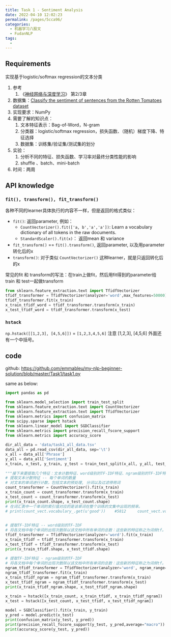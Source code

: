 ```yaml
---
title: Task 1 - Sentiment Analysis
date: 2022-04-10 12:02:23
permalink: /pages/5cca96/
categories:
  - 机器学习八股文
  - FudanNLP
tags:
  - 
---
```


## Requirements
实现基于logistic/softmax regression的文本分类

1. 参考
   1. 《[神经网络与深度学习](https://nndl.github.io/)》 第2/3章
2. 数据集：[Classify the sentiment of sentences from the Rotten Tomatoes dataset](https://www.kaggle.com/c/sentiment-analysis-on-movie-reviews)
3. 实现要求：NumPy
4. 需要了解的知识点：
   1. 文本特征表示：Bag-of-Word，N-gram
   2. 分类器：logistic/softmax  regression，损失函数、（随机）梯度下降、特征选择
   3. 数据集：训练集/验证集/测试集的划分
5. 实验：
   1. 分析不同的特征、损失函数、学习率对最终分类性能的影响
   2. shuffle 、batch、mini-batch 
6. 时间：两周


## API knowledge 
### `fit(), transform(), fit_transform()`
各种不同的learner具体执行的内容不一样，但是返回的格式类似：
- `fit()`: 返回parameter, 例如：
	- `CountVectorizer().fit(['a, b','a','a'])`: Learn a vocabulary dictionary of all tokens in the raw documents.
	- `StandardScaler().fit(x)`： 返回mean 和 variance
- `fit_transform()` == `fit().transform()`, 返回parameter, 以及用parameter转化后的x
- `transform()`: 对于类似 `CountVectorizer()` 这种learner，就是只返回转化后的x

常见的fit 和 transform的写法：在train上做fit，然后用fit得到的parameter给train 和 test一起做transform
```python
from sklearn.feature_extraction.text import TfidfVectorizer
tfidf_transformer = TfidfVectorizer(analyzer='word',max_features=50000)
tfidf_transformer.fit(x_train)
x_train_tfidf_word = tfidf_transformer.transform(x_train)
x_test_tfidf_word = tfidf_transformer.transform(x_test)
```
### `hstack`
`np.hstack([[1,2,3], [4,5,6]])` = `[1,2,3,4,5,6]`
注意 [1,2,3], [4,5,6] 外面还有一个中括号。

## code
github: https://github.com/emmableu/my-nlp-beginner-solution/blob/master/Task1/task1.py

same as below: 
```python
import pandas as pd  
  
from sklearn.model_selection import train_test_split  
from sklearn.feature_extraction.text import CountVectorizer  
from sklearn.feature_extraction.text import TfidfVectorizer  
from sklearn.metrics import confusion_matrix  
from scipy.sparse import hstack  
from sklearn.linear_model import SGDClassifier  
from sklearn.metrics import precision_recall_fscore_support  
from sklearn.metrics import accuracy_score  
  
dir_all_data = 'data/task1_all_data.tsv'  
data_all = pd.read_csv(dir_all_data, sep='\t')  
x_all = data_all['Phrase']  
y_all = data_all['Sentiment']  
x_train, x_test, y_train, y_test = train_test_split(x_all, y_all, test_size=0.2)  
  
"""接下来要提取几个特征：文本计数特征、word级别的TF-IDF特征、ngram级别的TF-IDF特征"""  
# 提取文本计数特征 -- 每个单词的数量  
# 对文本的单词进行计数，包括文本的预处理, 分词以及过滤停用词  
count_transformer = CountVectorizer().fit(x_train)  
x_train_count = count_transformer.transform(x_train)  
x_test_count = count_transformer.transform(x_test)  
print(x_train_count.shape, x_test_count.shape)  
# 在词汇表中一个单词的索引值对应的是该单词在整个训练的文集中出现的频率。  
# print(count_vect.vocabulary_.get(u'good'))    #5812     count_vect.vocabulary_是一个词典：word-id  
  
  
# 提取TF-IDF特征 -- word级别的TF-IDF  
# 将各文档中每个单词的出现次数除以该文档中所有单词的总数：这些新的特征称之为词频tf。  
tfidf_transformer = TfidfVectorizer(analyzer='word').fit(x_train)  
x_train_tfidf = tfidf_transformer.transform(x_train)  
x_test_tfidf = tfidf_transformer.transform(x_test)  
print(x_train_tfidf.shape, x_test_tfidf.shape)  
  
# 提取TF-IDF特征 - ngram级别的TF-IDF  
# 将各文档中每个单词的出现次数除以该文档中所有单词的总数：这些新的特征称之为词频tf。  
ngram_tfidf_transformer = TfidfVectorizer(analyzer='word', ngram_range=(2, 3), max_features=50000)  
ngram_tfidf_transformer.fit(x_train)  
x_train_tfidf_ngram = ngram_tfidf_transformer.transform(x_train)  
x_test_tfidf_ngram = ngram_tfidf_transformer.transform(x_test)  
print(x_train_tfidf_ngram.shape, x_test_tfidf_ngram.shape)  
  
x_train = hstack([x_train_count, x_train_tfidf, x_train_tfidf_ngram])  
x_test = hstack([x_test_count, x_test_tfidf, x_test_tfidf_ngram]) 

model = SGDClassifier().fit(x_train, y_train)  
y_pred = model.predict(x_test)  
print(confusion_matrix(y_test, y_pred))  
print(precision_recall_fscore_support(y_test, y_pred,average="macro"))  
print(accuracy_score(y_test, y_pred))
```